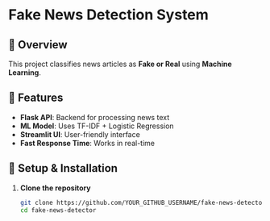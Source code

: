 # Fake News Detection System

## 📌 Overview
This project classifies news articles as **Fake or Real** using **Machine Learning**.

## 🚀 Features
- **Flask API**: Backend for processing news text
- **ML Model**: Uses TF-IDF + Logistic Regression
- **Streamlit UI**: User-friendly interface
- **Fast Response Time**: Works in real-time

## 🔧 Setup & Installation
1. **Clone the repository**
   ```bash
   git clone https://github.com/YOUR_GITHUB_USERNAME/fake-news-detector.git
   cd fake-news-detector
